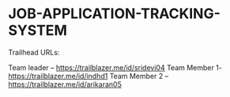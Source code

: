 # JOB-APPLICATION-TRACKING-SYSTEM

Trailhead URLs:

Team leader – https://trailblazer.me/id/sridevi04 
Team Member 1- https://trailblazer.me/id/indhd1 
Team Member 2 – https://trailblazer.me/id/arikaran05
